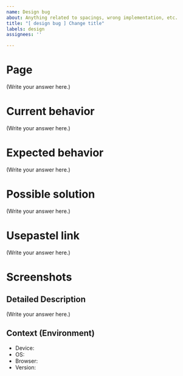 ```yaml
---
name: Design bug
about: Anything related to spacings, wrong implementation, etc.
title: "[ design bug ] Change title"
labels: design
assignees: ''

---
```


# Page
<!--- Tell us which page this is happening -->
<!--- e.g. Home (/) -->

(Write your answer here.)

# Current behavior
<!--- Tell us what's currently the issue. -->
<!--- e.g. The menu has the wrong right spacings on an iPhone6 -->

(Write your answer here.)

# Expected behavior
<!-- Tell us what you want to happen. -->
<!-- e.g. The menu should have 32px to the right on mobile -->

(Write your answer here.)

# Possible solution
<!-- Tell us what you think could be the solution to the problem -->
<!-- e.g. The div container of the menu doesn't seem to have the paddingRight property on -->

(Write your answer here.)

# Usepastel link
<!-- Please add the use pastel link showing the issue -->
<!-- - https://usepastel.com/link/1l63q/comment/1249615#/de -->

(Write your answer here.)

# Screenshots
<!-- Please add any screenshots that might support the issue-->

## Detailed Description
<!--- How has this issue affected you? What are you trying to accomplish? -->
<!--- Providing context helps us come up with a solution that is most useful in the real world -->
<!--- e.g. When I see the website on mobile, w/o the right spacing it clips the version in German -->

(Write your answer here.)

## Context (Environment)
<!--- Provide a detailed description of the devices and resolution you were using -->
<!-- For example:
- Device: [e.g. iPhone6]
- OS: [e.g. iOS8.1]
- Browser [e.g. stock browser, safari]
- Version [e.g. 22] -->

- Device: 
- OS: 
- Browser:
- Version:

